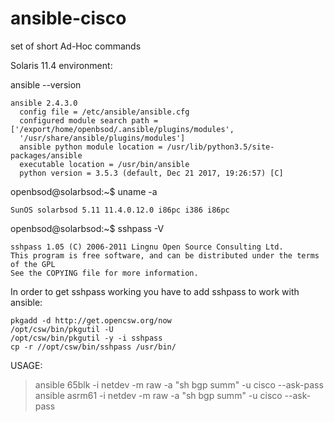 # ansible-cisco
set of short Ad-Hoc commands

Solaris 11.4 environment:

ansible --version
```
ansible 2.4.3.0
  config file = /etc/ansible/ansible.cfg
  configured module search path = ['/export/home/openbsod/.ansible/plugins/modules',
  '/usr/share/ansible/plugins/modules']
  ansible python module location = /usr/lib/python3.5/site-packages/ansible
  executable location = /usr/bin/ansible
  python version = 3.5.3 (default, Dec 21 2017, 19:26:57) [C]
```
  
openbsod@solarbsod:~$ uname -a
```
SunOS solarbsod 5.11 11.4.0.12.0 i86pc i386 i86pc
```

openbsod@solarbsod:~$ sshpass -V
```
sshpass 1.05 (C) 2006-2011 Lingnu Open Source Consulting Ltd.
This program is free software, and can be distributed under the terms of the GPL
See the COPYING file for more information.
```

In order to get sshpass working you have to add sshpass to work with ansible:
```
pkgadd -d http://get.opencsw.org/now
/opt/csw/bin/pkgutil -U
/opt/csw/bin/pkgutil -y -i sshpass
cp -r //opt/csw/bin/sshpass /usr/bin/
```

USAGE:

> ansible 65blk -i netdev -m raw -a "sh bgp summ" -u cisco --ask-pass
> ansible asrm61 -i netdev -m raw -a "sh bgp summ" -u cisco --ask-pass
  
